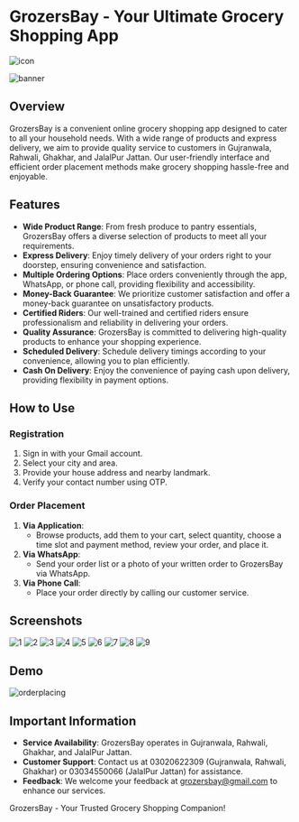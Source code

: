 # GrozersBay - Your Ultimate Grocery Shopping App

![icon](https://github.com/fahaddhabib/GrozersBay/blob/main/assets/icon.png)

![banner](https://github.com/fahaddhabib/GrozersBay/blob/main/assets/banner.jpg)

## Overview

GrozersBay is a convenient online grocery shopping app designed to cater to all your household needs. With a wide range of products and express delivery, we aim to provide quality service to customers in Gujranwala, Rahwali, Ghakhar, and JalalPur Jattan. Our user-friendly interface and efficient order placement methods make grocery shopping hassle-free and enjoyable.

## Features

- **Wide Product Range**: From fresh produce to pantry essentials, GrozersBay offers a diverse selection of products to meet all your requirements.
- **Express Delivery**: Enjoy timely delivery of your orders right to your doorstep, ensuring convenience and satisfaction.
- **Multiple Ordering Options**: Place orders conveniently through the app, WhatsApp, or phone call, providing flexibility and accessibility.
- **Money-Back Guarantee**: We prioritize customer satisfaction and offer a money-back guarantee on unsatisfactory products.
- **Certified Riders**: Our well-trained and certified riders ensure professionalism and reliability in delivering your orders.
- **Quality Assurance**: GrozersBay is committed to delivering high-quality products to enhance your shopping experience.
- **Scheduled Delivery**: Schedule delivery timings according to your convenience, allowing you to plan efficiently.
- **Cash On Delivery**: Enjoy the convenience of paying cash upon delivery, providing flexibility in payment options.

## How to Use

### Registration

1. Sign in with your Gmail account.
2. Select your city and area.
3. Provide your house address and nearby landmark.
4. Verify your contact number using OTP.

### Order Placement

1. **Via Application**:
   - Browse products, add them to your cart, select quantity, choose a time slot and payment method, review your order, and place it.
2. **Via WhatsApp**:
   - Send your order list or a photo of your written order to GrozersBay via WhatsApp.
3. **Via Phone Call**:
   - Place your order directly by calling our customer service.

## Screenshots

![1](https://github.com/fahaddhabib/GrozersBay/blob/main/assets/1.jpg)
![2](https://github.com/fahaddhabib/GrozersBay/blob/main/assets/2.jpg)
![3](https://github.com/fahaddhabib/GrozersBay/blob/main/assets/3.jpg)
![4](https://github.com/fahaddhabib/GrozersBay/blob/main/assets/4.jpg)
![5](https://github.com/fahaddhabib/GrozersBay/blob/main/assets/5.jpg)
![6](https://github.com/fahaddhabib/GrozersBay/blob/main/assets/6.jpg)
![7](https://github.com/fahaddhabib/GrozersBay/blob/main/assets/7.jpg)
![8](https://github.com/fahaddhabib/GrozersBay/blob/main/assets/8.jpg)
![9](https://github.com/fahaddhabib/GrozersBay/blob/main/assets/9.jpg)

## Demo

![orderplacing](orderplacing.gif)

## Important Information

- **Service Availability**: GrozersBay operates in Gujranwala, Rahwali, Ghakhar, and JalalPur Jattan.
- **Customer Support**: Contact us at 03020622309 (Gujranwala, Rahwali, Ghakhar) or 03034550066 (JalalPur Jattan) for assistance.
- **Feedback**: We welcome your feedback at grozersbay@gmail.com to enhance our services.

GrozersBay - Your Trusted Grocery Shopping Companion!
